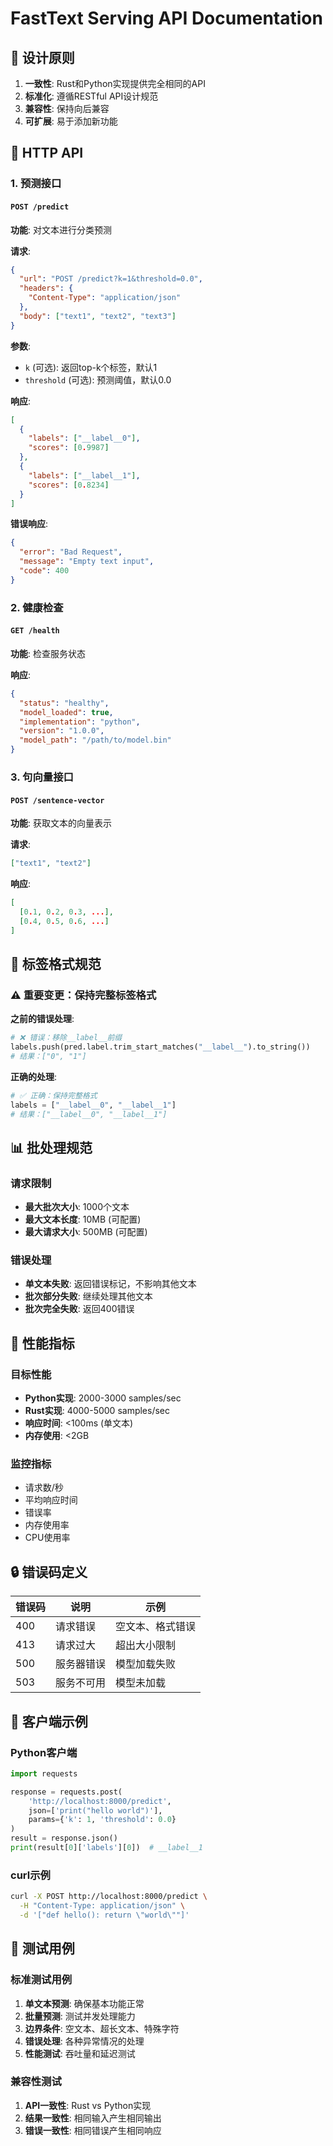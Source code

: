 # FastText Serving API Documentation

## 🎯 设计原则

1. **一致性**: Rust和Python实现提供完全相同的API
2. **标准化**: 遵循RESTful API设计规范
3. **兼容性**: 保持向后兼容
4. **可扩展**: 易于添加新功能

## 📡 HTTP API

### 1. 预测接口

#### `POST /predict`

**功能**: 对文本进行分类预测

**请求**:
```json
{
  "url": "POST /predict?k=1&threshold=0.0",
  "headers": {
    "Content-Type": "application/json"
  },
  "body": ["text1", "text2", "text3"]
}
```

**参数**:
- `k` (可选): 返回top-k个标签，默认1
- `threshold` (可选): 预测阈值，默认0.0

**响应**:
```json
[
  {
    "labels": ["__label__0"],
    "scores": [0.9987]
  },
  {
    "labels": ["__label__1"],
    "scores": [0.8234]
  }
]
```

**错误响应**:
```json
{
  "error": "Bad Request",
  "message": "Empty text input",
  "code": 400
}
```

### 2. 健康检查

#### `GET /health`

**功能**: 检查服务状态

**响应**:
```json
{
  "status": "healthy",
  "model_loaded": true,
  "implementation": "python",
  "version": "1.0.0",
  "model_path": "/path/to/model.bin"
}
```

### 3. 句向量接口

#### `POST /sentence-vector`

**功能**: 获取文本的向量表示

**请求**:
```json
["text1", "text2"]
```

**响应**:
```json
[
  [0.1, 0.2, 0.3, ...],
  [0.4, 0.5, 0.6, ...]
]
```

## 🔧 标签格式规范

### ⚠️ 重要变更：保持完整标签格式

**之前的错误处理**:
```python
# ❌ 错误：移除__label__前缀
labels.push(pred.label.trim_start_matches("__label__").to_string())
# 结果：["0", "1"] 
```

**正确的处理**:
```python
# ✅ 正确：保持完整格式
labels = ["__label__0", "__label__1"]
# 结果：["__label__0", "__label__1"]
```

## 📊 批处理规范

### 请求限制
- **最大批次大小**: 1000个文本
- **最大文本长度**: 10MB (可配置)
- **最大请求大小**: 500MB (可配置)

### 错误处理
- **单文本失败**: 返回错误标记，不影响其他文本
- **批次部分失败**: 继续处理其他文本
- **批次完全失败**: 返回400错误

## 🚀 性能指标

### 目标性能
- **Python实现**: 2000-3000 samples/sec
- **Rust实现**: 4000-5000 samples/sec
- **响应时间**: <100ms (单文本)
- **内存使用**: <2GB

### 监控指标
- 请求数/秒
- 平均响应时间
- 错误率
- 内存使用率
- CPU使用率

## 🔒 错误码定义

| 错误码 | 说明 | 示例 |
|--------|------|------|
| 400 | 请求错误 | 空文本、格式错误 |
| 413 | 请求过大 | 超出大小限制 |
| 500 | 服务器错误 | 模型加载失败 |
| 503 | 服务不可用 | 模型未加载 |

## 📝 客户端示例

### Python客户端
```python
import requests

response = requests.post(
    'http://localhost:8000/predict',
    json=['print("hello world")'],
    params={'k': 1, 'threshold': 0.0}
)
result = response.json()
print(result[0]['labels'][0])  # __label__1
```

### curl示例
```bash
curl -X POST http://localhost:8000/predict \
  -H "Content-Type: application/json" \
  -d '["def hello(): return \"world\""]'
```

## 🧪 测试用例

### 标准测试用例
1. **单文本预测**: 确保基本功能正常
2. **批量预测**: 测试并发处理能力
3. **边界条件**: 空文本、超长文本、特殊字符
4. **错误处理**: 各种异常情况的处理
5. **性能测试**: 吞吐量和延迟测试

### 兼容性测试
1. **API一致性**: Rust vs Python实现
2. **结果一致性**: 相同输入产生相同输出
3. **错误一致性**: 相同错误产生相同响应
